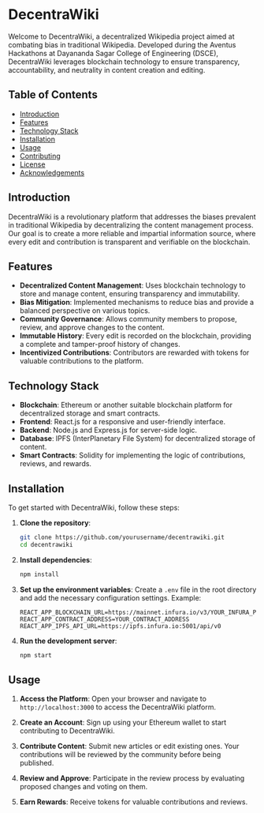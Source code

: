 # DecentraWiki

Welcome to DecentraWiki, a decentralized Wikipedia project aimed at combating bias in traditional Wikipedia. Developed during the Aventus Hackathons at Dayananda Sagar College of Engineering (DSCE), DecentraWiki leverages blockchain technology to ensure transparency, accountability, and neutrality in content creation and editing.

## Table of Contents

- [Introduction](#introduction)
- [Features](#features)
- [Technology Stack](#technology-stack)
- [Installation](#installation)
- [Usage](#usage)
- [Contributing](#contributing)
- [License](#license)
- [Acknowledgements](#acknowledgements)

## Introduction

DecentraWiki is a revolutionary platform that addresses the biases prevalent in traditional Wikipedia by decentralizing the content management process. Our goal is to create a more reliable and impartial information source, where every edit and contribution is transparent and verifiable on the blockchain.

## Features

- **Decentralized Content Management**: Uses blockchain technology to store and manage content, ensuring transparency and immutability.
- **Bias Mitigation**: Implemented mechanisms to reduce bias and provide a balanced perspective on various topics.
- **Community Governance**: Allows community members to propose, review, and approve changes to the content.
- **Immutable History**: Every edit is recorded on the blockchain, providing a complete and tamper-proof history of changes.
- **Incentivized Contributions**: Contributors are rewarded with tokens for valuable contributions to the platform.

## Technology Stack

- **Blockchain**: Ethereum or another suitable blockchain platform for decentralized storage and smart contracts.
- **Frontend**: React.js for a responsive and user-friendly interface.
- **Backend**: Node.js and Express.js for server-side logic.
- **Database**: IPFS (InterPlanetary File System) for decentralized storage of content.
- **Smart Contracts**: Solidity for implementing the logic of contributions, reviews, and rewards.

## Installation

To get started with DecentraWiki, follow these steps:

1. **Clone the repository**:
    ```bash
    git clone https://github.com/yourusername/decentrawiki.git
    cd decentrawiki
    ```

2. **Install dependencies**:
    ```bash
    npm install
    ```

3. **Set up the environment variables**:
    Create a `.env` file in the root directory and add the necessary configuration settings. Example:
    ```env
    REACT_APP_BLOCKCHAIN_URL=https://mainnet.infura.io/v3/YOUR_INFURA_PROJECT_ID
    REACT_APP_CONTRACT_ADDRESS=YOUR_CONTRACT_ADDRESS
    REACT_APP_IPFS_API_URL=https://ipfs.infura.io:5001/api/v0
    ```

4. **Run the development server**:
    ```bash
    npm start
    ```

## Usage

1. **Access the Platform**:
    Open your browser and navigate to `http://localhost:3000` to access the DecentraWiki platform.

2. **Create an Account**:
    Sign up using your Ethereum wallet to start contributing to DecentraWiki.

3. **Contribute Content**:
    Submit new articles or edit existing ones. Your contributions will be reviewed by the community before being published.

4. **Review and Approve**:
    Participate in the review process by evaluating proposed changes and voting on them.

5. **Earn Rewards**:
    Receive tokens for valuable contributions and reviews.
